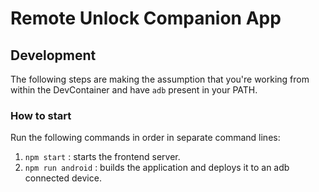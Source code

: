 # Remote Unlock Companion App

## Development

The following steps are making the assumption that you're working from within the DevContainer and have `adb` present in your PATH.

### How to start

Run the following commands in order in separate command lines:
1. `npm start` : starts the frontend server.
2. `npm run android` : builds the application and deploys it to an adb connected device.
